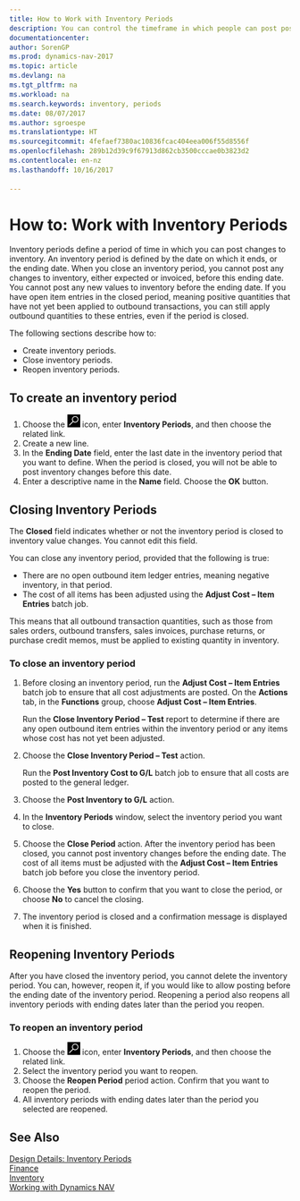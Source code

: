 ```yaml
---
title: How to Work with Inventory Periods
description: You can control the timeframe in which people can post post changes to inventory by defining inventory periods.
documentationcenter: 
author: SorenGP
ms.prod: dynamics-nav-2017
ms.topic: article
ms.devlang: na
ms.tgt_pltfrm: na
ms.workload: na
ms.search.keywords: inventory, periods
ms.date: 08/07/2017
ms.author: sgroespe
ms.translationtype: HT
ms.sourcegitcommit: 4fefaef7380ac10836fcac404eea006f55d8556f
ms.openlocfilehash: 289b12d39c9f67913d862cb3500cccae0b3823d2
ms.contentlocale: en-nz
ms.lasthandoff: 10/16/2017

---
```

# <a name="how-to-work-with-inventory-periods"></a>How to: Work with Inventory Periods
Inventory periods define a period of time in which you can post changes to inventory. An inventory period is defined by the date on which it ends, or the ending date. When you close an inventory period, you cannot post any changes to inventory, either expected or invoiced, before this ending date. You cannot post any new values to inventory before the ending date. If you have open item entries in the closed period, meaning positive quantities that have not yet been applied to outbound transactions, you can still apply outbound quantities to these entries, even if the period is closed.  

The following sections describe how to:  

* Create inventory periods.  
* Close inventory periods.  
* Reopen inventory periods.  

## <a name="to-create-an-inventory-period"></a>To create an inventory period  
1. Choose the ![Search for Page or Report](media/ui-search/search_small.png "Search for Page or Report icon") icon, enter **Inventory Periods**, and then choose the related link.  
2. Create a new line.  
3. In the **Ending Date** field, enter the last date in the inventory period that you want to define. When the period is closed, you will not be able to post inventory changes before this date.  
4. Enter a descriptive name in the **Name** field. Choose the **OK** button.  

## <a name="closing-inventory-periods"></a>Closing Inventory Periods  
The **Closed** field indicates whether or not the inventory period is closed to inventory value changes. You cannot edit this field.  

You can close any inventory period, provided that the following is true:  

* There are no open outbound item ledger entries, meaning negative inventory, in that period.  
* The cost of all items has been adjusted using the **Adjust Cost – Item Entries** batch job.  

This means that all outbound transaction quantities, such as those from sales orders, outbound transfers, sales invoices, purchase returns, or purchase credit memos, must be applied to existing quantity in inventory.  

### <a name="to-close-an-inventory-period"></a>To close an inventory period  
1. Before closing an inventory period, run the **Adjust Cost – Item Entries** batch job to ensure that all cost adjustments are posted. On the **Actions** tab, in the **Functions** group, choose **Adjust Cost – Item Entries**.  

     Run the **Close Inventory Period – Test** report to determine if there are any open outbound item entries within the inventory period or any items whose cost has not yet been adjusted.  
2. Choose the **Close Inventory Period – Test** action.  

     Run the **Post Inventory Cost to G/L** batch job to ensure that all costs are posted to the general ledger.  
3. Choose the **Post Inventory to G/L** action.  
4. In the **Inventory Periods** window, select the inventory period you want to close.  
5. Choose the **Close Period** action. After the inventory period has been closed, you cannot post inventory changes before the ending date. The cost of all items must be adjusted with the **Adjust Cost – Item Entries** batch job before you close the inventory period.  
6. Choose the **Yes** button to confirm that you want to close the period, or choose **No** to cancel the closing.  
7. The inventory period is closed and a confirmation message is displayed when it is finished.  

## <a name="reopening-inventory-periods"></a>Reopening Inventory Periods  
After you have closed the inventory period, you cannot delete the inventory period. You can, however, reopen it, if you would like to allow posting before the ending date of the inventory period. Reopening a period also reopens all inventory periods with ending dates later than the period you reopen.  

### <a name="to-reopen-an-inventory-period"></a>To reopen an inventory period  
1. Choose the ![Search for Page or Report](media/ui-search/search_small.png "Search for Page or Report icon") icon, enter **Inventory Periods**, and then choose the related link.  
2. Select the inventory period you want to reopen.  
3. Choose the **Reopen Period** period action. Confirm that you want to reopen the period.  
4. All inventory periods with ending dates later than the period you selected are reopened.  

## <a name="see-also"></a>See Also  
[Design Details: Inventory Periods](design-details-inventory-periods.md)  
[Finance](finance.md)  
[Inventory](inventory-manage-inventory.md)  
[Working with Dynamics NAV](ui-work-product.md)

